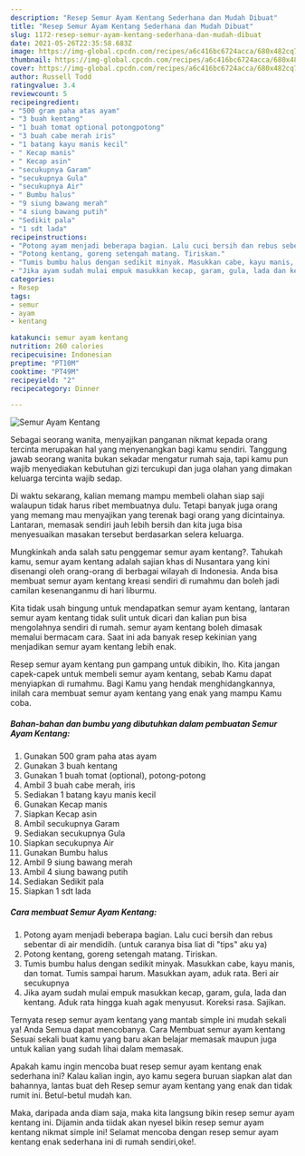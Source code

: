```yaml
---
description: "Resep Semur Ayam Kentang Sederhana dan Mudah Dibuat"
title: "Resep Semur Ayam Kentang Sederhana dan Mudah Dibuat"
slug: 1172-resep-semur-ayam-kentang-sederhana-dan-mudah-dibuat
date: 2021-05-26T22:35:58.683Z
image: https://img-global.cpcdn.com/recipes/a6c416bc6724acca/680x482cq70/semur-ayam-kentang-foto-resep-utama.jpg
thumbnail: https://img-global.cpcdn.com/recipes/a6c416bc6724acca/680x482cq70/semur-ayam-kentang-foto-resep-utama.jpg
cover: https://img-global.cpcdn.com/recipes/a6c416bc6724acca/680x482cq70/semur-ayam-kentang-foto-resep-utama.jpg
author: Russell Todd
ratingvalue: 3.4
reviewcount: 5
recipeingredient:
- "500 gram paha atas ayam"
- "3 buah kentang"
- "1 buah tomat optional potongpotong"
- "3 buah cabe merah iris"
- "1 batang kayu manis kecil"
- " Kecap manis"
- " Kecap asin"
- "secukupnya Garam"
- "secukupnya Gula"
- "secukupnya Air"
- " Bumbu halus"
- "9 siung bawang merah"
- "4 siung bawang putih"
- "Sedikit pala"
- "1 sdt lada"
recipeinstructions:
- "Potong ayam menjadi beberapa bagian. Lalu cuci bersih dan rebus sebentar di air mendidih. (untuk caranya bisa liat di &#34;tips&#34; aku ya)"
- "Potong kentang, goreng setengah matang. Tiriskan."
- "Tumis bumbu halus dengan sedikit minyak. Masukkan cabe, kayu manis, dan tomat. Tumis sampai harum. Masukkan ayam, aduk rata. Beri air secukupnya"
- "Jika ayam sudah mulai empuk masukkan kecap, garam, gula, lada dan kentang. Aduk rata hingga kuah agak menyusut. Koreksi rasa. Sajikan."
categories:
- Resep
tags:
- semur
- ayam
- kentang

katakunci: semur ayam kentang 
nutrition: 260 calories
recipecuisine: Indonesian
preptime: "PT10M"
cooktime: "PT49M"
recipeyield: "2"
recipecategory: Dinner

---
```



![Semur Ayam Kentang](https://img-global.cpcdn.com/recipes/a6c416bc6724acca/680x482cq70/semur-ayam-kentang-foto-resep-utama.jpg)

Sebagai seorang wanita, menyajikan panganan nikmat kepada orang tercinta merupakan hal yang menyenangkan bagi kamu sendiri. Tanggung jawab seorang  wanita bukan sekadar mengatur rumah saja, tapi kamu pun wajib menyediakan kebutuhan gizi tercukupi dan juga olahan yang dimakan keluarga tercinta wajib sedap.

Di waktu  sekarang, kalian memang mampu membeli olahan siap saji walaupun tidak harus ribet membuatnya dulu. Tetapi banyak juga orang yang memang mau menyajikan yang terenak bagi orang yang dicintainya. Lantaran, memasak sendiri jauh lebih bersih dan kita juga bisa menyesuaikan masakan tersebut berdasarkan selera keluarga. 



Mungkinkah anda salah satu penggemar semur ayam kentang?. Tahukah kamu, semur ayam kentang adalah sajian khas di Nusantara yang kini disenangi oleh orang-orang di berbagai wilayah di Indonesia. Anda bisa membuat semur ayam kentang kreasi sendiri di rumahmu dan boleh jadi camilan kesenanganmu di hari liburmu.

Kita tidak usah bingung untuk mendapatkan semur ayam kentang, lantaran semur ayam kentang tidak sulit untuk dicari dan kalian pun bisa mengolahnya sendiri di rumah. semur ayam kentang boleh dimasak memalui bermacam cara. Saat ini ada banyak resep kekinian yang menjadikan semur ayam kentang lebih enak.

Resep semur ayam kentang pun gampang untuk dibikin, lho. Kita jangan capek-capek untuk membeli semur ayam kentang, sebab Kamu dapat menyiapkan di rumahmu. Bagi Kamu yang hendak menghidangkannya, inilah cara membuat semur ayam kentang yang enak yang mampu Kamu coba.

<!--inarticleads1-->

##### Bahan-bahan dan bumbu yang dibutuhkan dalam pembuatan Semur Ayam Kentang:

1. Gunakan 500 gram paha atas ayam
1. Gunakan 3 buah kentang
1. Gunakan 1 buah tomat (optional), potong-potong
1. Ambil 3 buah cabe merah, iris
1. Sediakan 1 batang kayu manis kecil
1. Gunakan  Kecap manis
1. Siapkan  Kecap asin
1. Ambil secukupnya Garam
1. Sediakan secukupnya Gula
1. Siapkan secukupnya Air
1. Gunakan  Bumbu halus
1. Ambil 9 siung bawang merah
1. Ambil 4 siung bawang putih
1. Sediakan Sedikit pala
1. Siapkan 1 sdt lada




<!--inarticleads2-->

##### Cara membuat Semur Ayam Kentang:

1. Potong ayam menjadi beberapa bagian. Lalu cuci bersih dan rebus sebentar di air mendidih. (untuk caranya bisa liat di &#34;tips&#34; aku ya)
1. Potong kentang, goreng setengah matang. Tiriskan.
1. Tumis bumbu halus dengan sedikit minyak. Masukkan cabe, kayu manis, dan tomat. Tumis sampai harum. Masukkan ayam, aduk rata. Beri air secukupnya
1. Jika ayam sudah mulai empuk masukkan kecap, garam, gula, lada dan kentang. Aduk rata hingga kuah agak menyusut. Koreksi rasa. Sajikan.




Ternyata resep semur ayam kentang yang mantab simple ini mudah sekali ya! Anda Semua dapat mencobanya. Cara Membuat semur ayam kentang Sesuai sekali buat kamu yang baru akan belajar memasak maupun juga untuk kalian yang sudah lihai dalam memasak.

Apakah kamu ingin mencoba buat resep semur ayam kentang enak sederhana ini? Kalau kalian ingin, ayo kamu segera buruan siapkan alat dan bahannya, lantas buat deh Resep semur ayam kentang yang enak dan tidak rumit ini. Betul-betul mudah kan. 

Maka, daripada anda diam saja, maka kita langsung bikin resep semur ayam kentang ini. Dijamin anda tiidak akan nyesel bikin resep semur ayam kentang nikmat simple ini! Selamat mencoba dengan resep semur ayam kentang enak sederhana ini di rumah sendiri,oke!.

